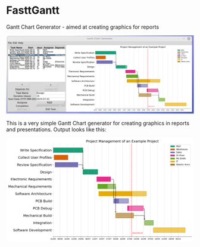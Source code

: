 # FasttGantt
Gantt Chart Generator - aimed at creating graphics for reports

![Screenshot of FasttGantt](docs/pics/screenshot.png "Screenshot of FasttGantt")

This is a very simple Gantt Chart generator for creating graphics in reports and presentations.  Output looks like this:

![Exported Gantt Chart](docs/pics/example.png "Exported Gantt Chart")
